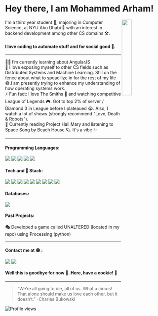 # Hey there, I am Mohammed Arham! 
 <!--
# Heyy!!!, I am [Mohammed](www.arham.comingsoon)! 
:dart: I'm currently open to work and searching for Spring 2022 & Summer 2022 SWE Internship opportunities.<br>
:gear: I’m currently working on my portfolio site.<br>
-->

<img align="right" width="25%" src ="https://i.imgur.com/oIsKpXd.gif">

I'm a third year student :person_in_tuxedo:, majoring in Computer Science, at NYU Abu Dhabi :purple_heart: with an interest in backend development among other CS domains :hammer_and_wrench:. 
<!-- Check out my [website](https://heartarmy.github.io/) for further details and past experiences. ⚙️
 -->

#### I love coding to automate stuff and for social good :partying_face:. 

---


<!-- :gear: I’m currently learning AngularJS <br> -->
:man_student: I’m currently learning about AngularJS <br>
:crossed_fingers: I love exposing myself to other CS fields such as Distributed Systems and Machine Learning. Still on the fence about what to speacilize in for the rest of my life 😅.I am presently trying to enhance my understanding of how operating systems work. <br> 
:zap: Fun fact: I love The Smiths :sparkling_heart: and watching competitive League of Legends :video_game:. Got to top 2% of server / Diamond 3 in League before I plateaued :sob:. Also, I watch a lot of shows (strongly recommend "Love, Death & Robots").  <br>
:book: Currently reading Project Hail Mary and listening to Space Song by Beach House 🪐. It's a vibe ✨ <br>

---

#### Programming Languages:

<p align="left">
<img src="https://img.icons8.com/color/30/000000/c-plus-plus-logo.png"/>
<img src="https://img.icons8.com/color/30/000000/c-programming.png"/>
<img src="https://img.icons8.com/color/30/000000/javascript.png"/>
<img src="https://img.icons8.com/color/30/000000/python.png"/>
<img src="https://img.icons8.com/officel/30/000000/php-logo.png"/>
</p>

#### Tech and :wrench: Stack:

<p align="left">
<img src="https://img.icons8.com/color/30/000000/html-5.png"/>
<img src="https://img.icons8.com/color/30/000000/css3.png"/>
<img src="https://img.icons8.com/plasticine/30/000000/react.png"/>
<img src="https://img.icons8.com/color/30/000000/bootstrap.png"/>
<img src="https://img.icons8.com/color/30/000000/git.png"/>
<img src="https://img.icons8.com/fluent/30/000000/visual-studio-code-2019.png"/>
<img src="https://img.icons8.com/nolan/30/heroku.png"/>
<!-- <img src="https://img.icons8.com/color/30/000000/firebase.png"/> -->
<img src="https://img.icons8.com/ios-filled/30/000000/jquery.png"/>
<img src="https://img.icons8.com/color/30/000000/linux.png"/>
<!-- <img src="https://img.icons8.com/color/30/000000/graphql.png"/> -->

</p>

#### Databases:

<p align="left">
<img src="https://img.icons8.com/color/30/000000/postgreesql.png"/>
</p>

<!-- #### DevOps:
<p align="left">

coming soon ;)

<img src="https://img.icons8.com/color/30/000000/amazon-web-services.png"/>
<img src="https://img.icons8.com/color/30/000000/kubernetes.png"/>
<img src="https://img.icons8.com/color/30/000000/docker.png"/>

</p>
 -->
 
 
 
 #### Past Projects:

:performing_arts: Developed a game called UNALTERED (located in my repo) using Processing (python)

---




#### Contact me at :grin: : 

[<img align="center" src="https://img.icons8.com/fluent/30/000000/linkedin.png"/>][linkedin]
[<img align="center" src="https://img.icons8.com/dusk/30/000000/email.png"/>][email]</br>

[linkedin]: https://www.linkedin.com/in/mohdarham/
[email]: mailto:maj596@nyu.edu

#### Well this is goodbye for now 👋. Here, have a cookie! 🍪 
---
> “We’re all going to die, all of us. What a circus! That alone should make us love each other, but it doesn’t.” -Charles Bukowski 

![Profile views](https://gpvc.arturio.dev/heartarmy)
